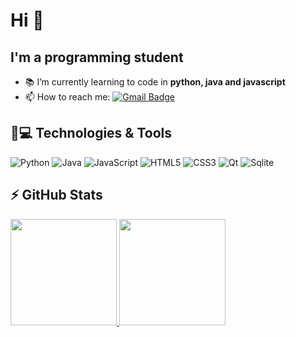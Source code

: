 # Hi 👋

## I'm a programming student

- :books: I’m currently learning to code in **python, java and javascript**
- 📫 How to reach me: 
[![Gmail Badge](https://img.shields.io/badge/-ehmdeveloper@gmail.com-c14438?style=flat-square&logo=Gmail&logoColor=white&link=mailto:ehmdeveloper@gmail.com)](mailto:ehmdeveloper@gmail.com)

## 🚀💻 Technologies & Tools

![Python](https://img.shields.io/badge/-Python-black?style=flat-square&logo=Python)
![Java](https://img.shields.io/badge/-Java-black?style=flat-square&logo=java)
![JavaScript](https://img.shields.io/badge/-JavaScript-black?style=flat-square&logo=javascript)
![HTML5](https://img.shields.io/badge/-HTML5-E34F26?style=flat-square&logo=html5&logoColor=white)
![CSS3](https://img.shields.io/badge/-CSS3-1572B6?style=flat-square&logo=css3)
![Qt](https://img.shields.io/badge/-Qt-lightgrey?style=flat-square&logo=qt)
![Sqlite](https://img.shields.io/badge/-Sqlite-blue?style=flat-square&logo=Sqlite)


## ⚡ GitHub Stats
<div>
  <a href="https://github.com/ezequielhenrique">
  <img height="170em" src="https://github-readme-stats.vercel.app/api?username=ezequielhenrique&show_icons=true&theme=prussian&include_all_commits=true&count_private=true"/>
  <img height="170em" src="https://github-readme-stats.vercel.app/api/top-langs/?username=ezequielhenrique&layout=compact&langs_count=16&theme=prussian"/>
<div>
<!--
**ezequielhenrique/ezequielhenrique** is a ✨ _special_ ✨ repository because its `README.md` (this file) appears on your GitHub profile.

Here are some ideas to get you started:

- 🔭 I’m currently working on ...
- 🌱 I’m currently learning ...
- 👯 I’m looking to collaborate on ...
- 🤔 I’m looking for help with ...
- 💬 Ask me about ...
- 📫 How to reach me: ...
- 😄 Pronouns: ...
- ⚡ Fun fact: ...
-->
